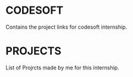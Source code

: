 # CODESOFT
Contains the project links for codesoft internship.

# PROJECTS
List of Projrcts made by me for this internship.
